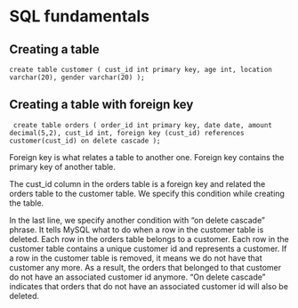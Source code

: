 # SQL fundamentals

## Creating a table
  
``
create table customer (
cust_id int primary key,
age int,
location varchar(20),
gender varchar(20)
);
``
  

## Creating a table with foreign key  
  
`` 
create table orders (
order_id int primary key,
date date,
amount decimal(5,2),
cust_id int,
foreign key (cust_id) references customer(cust_id)
on delete cascade
);
``
  
Foreign key is what relates a table to another one. Foreign key contains the primary key of another table.  
  
The cust_id column in the orders table is a foreign key and related the orders table to the customer table. We specify this condition while creating the table.  
  
In the last line, we specify another condition with “on delete cascade” phrase. It tells MySQL what to do when a row in the customer table is deleted. Each row in the orders table belongs to a customer. Each row in the customer table contains a unique customer id and represents a customer. If a row in the customer table is removed, it means we do not have that customer any more. As a result, the orders that belonged to that customer do not have an associated customer id anymore. “On delete cascade” indicates that orders that do not have an associated customer id will also be deleted.  


